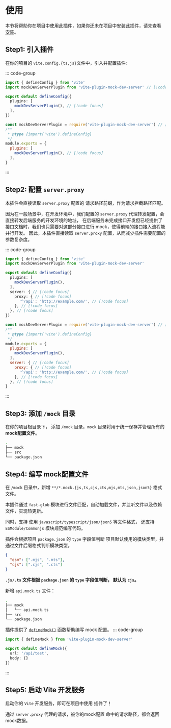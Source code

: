 # 使用

本节将帮助你在项目中使用此插件，如果你还未在项目中安装此插件，请先查看 [安装](/guide/install)。

## Step1: 引入插件

在你的项目的 `vite.config.{ts,js}`文件中，引入并配置插件:

::: code-group
``` ts [typescript]
import { defineConfig } from 'vite'
import mockDevServerPlugin from 'vite-plugin-mock-dev-server' // [!code focus]

export default defineConfig({
  plugins: [
    mockDevServerPlugin(), // [!code focus]
  ],
})
```
``` js [javascript]
const mockDevServerPlugin = require('vite-plugin-mock-dev-server') // [!code focus]
/**
 * @type {import('vite').defineConfig}
 */
module.exports = {
  plugins: [
    mockDevServerPlugin(), // [!code focus]
  ],
}
```
:::

## Step2: 配置 `server.proxy`

本插件会直接读取 `server.proxy` 配置的 请求路径前缀，作为请求拦截路径匹配。

因为在一般场景中，在开发环境中，我们配置的 `server.proxy` 代理转发配置，会直接转发后端服务的开发环境的地址，
在后端服务未完成接口开发但已经提供了接口文档时，我们也只需要对这部分接口进行 mock，使得前端的接口接入流程能并行开发。
因此，本插件直接读取 `server.proxy` 配置，从而减少插件需要配置的参数复杂度。

::: code-group
``` ts [typescript]
import { defineConfig } from 'vite'
import mockDevServerPlugin from 'vite-plugin-mock-dev-server'

export default defineConfig({
  plugins: [
    mockDevServerPlugin(),
  ],
  server: { // [!code focus]
    proxy: { // [!code focus]
      '^/api': 'http://example.com/', // [!code focus]
    }, // [!code focus]
  }, // [!code focus]
})
```
``` js [javascript]
const mockDevServerPlugin = require('vite-plugin-mock-dev-server') // [!code focus]
/**
 * @type {import('vite').defineConfig}
 */
module.exports = {
  plugins: [
    mockDevServerPlugin(),
  ],
  server: { // [!code focus]
    proxy: { // [!code focus]
      '^/api': 'http://example.com/', // [!code focus]
    }, // [!code focus]
  }, // [!code focus]
}
```
:::

## Step3: 添加 `/mock` 目录

在你的项目根目录下， 添加 `/mock` 目录，`mock` 目录将用于统一保存并管理所有的 **mock配置文件**。

```sh {2}
.
├── mock
├── src
└── package.json
```

## Step4: 编写 mock配置文件

在 `/mock` 目录中，新增 `**/*.mock.{js,ts,cjs,cts,mjs,mts,json,json5}` 格式文件。

本插件通过 `fast-glob` 模块进行文件匹配，自动加载文件，并监听文件以及依赖文件，实现热更新。

同时，支持 使用 `javascript/typescript/json/json5` 等文件格式，
还支持 `ESModule/Commonjs` 模块规范编写代码。

插件会根据项目 `package.json` 的  `type` 字段值判断 项目默认使用的模块类型，并通过文件后缀格式判断模块类型。

``` json
{
  "esm": [".mjs", ".mts"],
  "cjs": [".cjs", ".cts"]
}
```
**`.js/.ts` 文件根据 `package.json` 的  `type` 字段值判断， 默认为 `cjs`。**

新增 `api.mock.ts` 文件：

```sh {3}
.
├── mock
│   └── api.mock.ts
├── src
└── package.json
```

插件提供了 [`defineMock()`](/guide/define-mock) 函数帮助编写 mock 配置。
::: code-group
```ts [api.mock.ts]
import { defineMock } from 'vite-plugin-mock-dev-server'

export default defineMock({
  url: '/api/test',
  body: {}
})
```
:::

## Step5: 启动 Vite 开发服务

启动你的 `Vite` 开发服务，即可在项目中使用 插件了！

通过 `server.proxy` 代理的请求，被你的mock配置 命中的请求路径，都会返回 mock数据。
